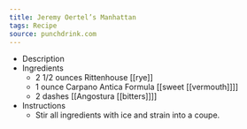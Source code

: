 ```yaml
---
title: Jeremy Oertel’s Manhattan
tags: Recipe
source: punchdrink.com
---
```


- Description
- Ingredients
	- 2 1/2 ounces Rittenhouse [[rye]]
	- 1 ounce Carpano Antica Formula [[sweet [[vermouth]]]]
	- 2 dashes [[Angostura [[bitters]]]]
- Instructions
	- Stir all ingredients with ice and strain into a coupe.